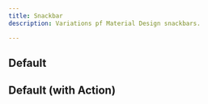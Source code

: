 ```yaml
---
title: Snackbar
description: Variations pf Material Design snackbars.

---
```


## Default

<code-preview group="default"></code-preview>

## Default (with Action)

<code-preview group="default-action"></code-preview>
